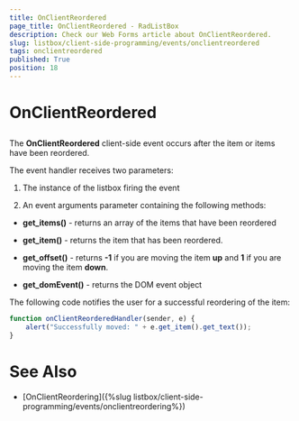 ```yaml
---
title: OnClientReordered
page_title: OnClientReordered - RadListBox
description: Check our Web Forms article about OnClientReordered.
slug: listbox/client-side-programming/events/onclientreordered
tags: onclientreordered
published: True
position: 18
---
```


# OnClientReordered

## 

The **OnClientReordered** client-side event occurs after the item or items have been reordered.

The event handler receives two parameters:

1. The instance of the listbox firing the event

2. An event arguments parameter containing the following methods:

* **get_items()** - returns an array of the items that have been reordered

* **get_item()** - returns the item that has been reordered.

* **get_offset()** - returns **-1** if you are moving the item **up** and **1** if you are moving the item **down**.

* **get_domEvent()** - returns the DOM event object

The following code notifies the user for a successful reordering of the item:

````JavaScript
function onClientReorderedHandler(sender, e) {
	alert("Successfully moved: " + e.get_item().get_text());
}			
````

# See Also

 * [OnClientReordering]({%slug listbox/client-side-programming/events/onclientreordering%})

